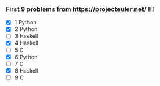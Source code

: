 ### First 9 problems from https://projecteuler.net/ !!!

- [x] 1 Python
- [x] 2 Python
- [ ] 3 Haskell
- [x] 4 Haskell
- [ ] 5 C
- [x] 6 Python
- [ ] 7 C
- [x] 8 Haskell
- [ ] 9 C
